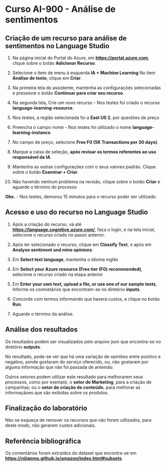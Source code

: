 # Curso AI-900 - Análise de sentimentos
## Criação de um recurso para análise de sentimentos no Language Studio

1. Na página inicial do Portal do Azure, em **https://portal.azure.com**, clique sobre o botão **Adicionar Recurso**.

2. Selecione o item de menu à esquerda **IA + Machine Learning**
No item **Análise de texto**, clique em **Criar**.

3. Na primeira tela do assistente, mantenha as configurações selecionadas e pressione o botão **Continuar para criar seu recurso**.

4. Na segunda tela, Crie um novo recurso - Nos testes foi criado o recurso **language-learning-resource**.

5. Nos testes, a região selecionada foi a **East US 2**, por questões de preço

6. Preencha o campo nome - Nos testes foi utilizado o nome  **language-learning-instance**.

7. No campo de preço, selecione **Free F0 (5K Transactions per 30 days)**.

8. Marque a caixa de seleção, **após revisar os termos referentes ao uso responsável da IA**.

9. Mantenha as outras configurações com o seus valores padrão. Clique sobre o botão **Examinar + Criar**.

10. Não havendo nenhum problema na revisão, clique sobre o botão **Criar** e aguarde o término do processo

**Obs.** - Nos testes, demorou 15 minutos para o recurso poder ser utilizado.

## Acesso e uso do recurso no Language Studio

1. Após a criação do recurso, vá até **https://language.cognitive.azure.com/**, faça o login, e na tela inicial, selecione o recurso criado no passo anterior.

2. Após ter selecionado o recurso, clique em **Classify Text**, 
e após em **Analyse sentiment and mine opinions**. 

3. Em **Select text language**, mantenha o idioma inglês

4. Em **Select your Azure resource (Free tier (F0) recommended)**, selecione o recurso criado na etapa anterior

5. Em **Enter your own text, upload a file, or use one of our sample texts**, Informe os comnetários que encontram-se no diretório **inputs**.

6. Concorde com termos informando que haverá custos, e clique no botão **Run**.

7. Aguarde o término da análise.

## Análise dos resultados

Os resultados podem ser visualizados pelo arquivo json que encontra-se no diretório **outputs**.

No resultado, pode-se ver que há uma variação de opiniões entre 
positivo e negativo, aonde gostaram do serviço oferecido, 
ou, não gostaram por alguma informação que não foi passada de antemão.

Outros setores podem utilizar este resultado para melhorarem seus
processos, como por exemplo, o **setor de Marketing**, para a criação de campanhas; ou o **setor de criação de conteúdo**, para melhorar as informaçãoes que são exibidas sobre os produtos.

## Finalização do laboratório

Não se esqueça de remover os recursos que não forem uitlizados,
para deste modo, não gerarem custos adicionais.

## Referência bibliográfica

Os comentários foram extraídos do dataset que encontra-se em **https://nijianmo.github.io/amazon/index.html#subsets**.
